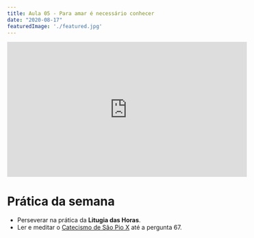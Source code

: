 ```yaml
---
title: Aula 05 - Para amar é necessário conhecer
date: "2020-08-17"
featuredImage: './featured.jpg'
---
```


<iframe width="560" height="315" src="https://www.youtube.com/embed/xLY7ClPhSEo" frameborder="0" allow="accelerometer; autoplay; encrypted-media; gyroscope; picture-in-picture" allowfullscreen></iframe>

# Prática da semana

 - Perseverar na prática da **Litugia das Horas**.
 - Ler e meditar o <a href="/catecismo-de-sao-pio-x.pdf">Catecismo de São Pio X</a> até a pergunta 67.